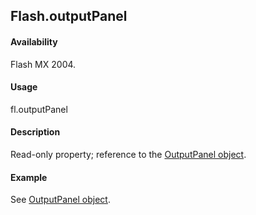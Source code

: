 ## Flash.outputPanel

#### Availability

Flash MX 2004.

#### Usage

fl.outputPanel

#### Description

Read-only property; reference to the [OutputPanel object](../OutputPanel_object/OutputPanel_summary.md).

#### Example

See [OutputPanel object](../OutputPanel_object/OutputPanel_summary.md).
